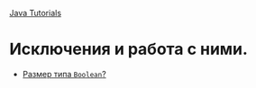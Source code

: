 [Java Tutorials](README.md)

# Исключения и работа с ними.
+ [Размер типа `Boolean`?](#Размер-типа-Boolean)
